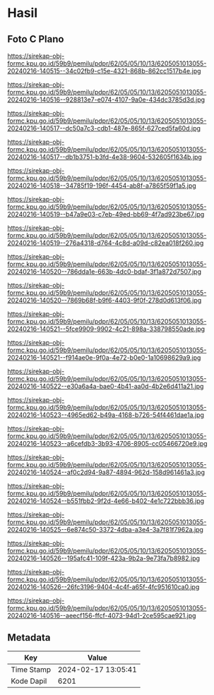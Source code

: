 # Hasil

## Foto C Plano

https://sirekap-obj-formc.kpu.go.id/59b9/pemilu/pdpr/62/05/05/10/13/6205051013055-20240216-140515--34c02fb9-c15e-4321-868b-862cc1517b4e.jpg

https://sirekap-obj-formc.kpu.go.id/59b9/pemilu/pdpr/62/05/05/10/13/6205051013055-20240216-140516--928813e7-e074-4107-9a0e-434dc3785d3d.jpg

https://sirekap-obj-formc.kpu.go.id/59b9/pemilu/pdpr/62/05/05/10/13/6205051013055-20240216-140517--dc50a7c3-cdb1-487e-865f-627ced5fa60d.jpg

https://sirekap-obj-formc.kpu.go.id/59b9/pemilu/pdpr/62/05/05/10/13/6205051013055-20240216-140517--db1b3751-b3fd-4e38-9604-532605f1634b.jpg

https://sirekap-obj-formc.kpu.go.id/59b9/pemilu/pdpr/62/05/05/10/13/6205051013055-20240216-140518--34785f19-196f-4454-ab8f-a7865f59f1a5.jpg

https://sirekap-obj-formc.kpu.go.id/59b9/pemilu/pdpr/62/05/05/10/13/6205051013055-20240216-140519--b47a9e03-c7eb-49ed-bb69-4f7ad923be67.jpg

https://sirekap-obj-formc.kpu.go.id/59b9/pemilu/pdpr/62/05/05/10/13/6205051013055-20240216-140519--276a4318-d764-4c8d-a09d-c82ea018f260.jpg

https://sirekap-obj-formc.kpu.go.id/59b9/pemilu/pdpr/62/05/05/10/13/6205051013055-20240216-140520--786dda1e-663b-4dc0-bdaf-3f1a872d7507.jpg

https://sirekap-obj-formc.kpu.go.id/59b9/pemilu/pdpr/62/05/05/10/13/6205051013055-20240216-140520--7869b68f-b9f6-4403-9f0f-278d0d613f06.jpg

https://sirekap-obj-formc.kpu.go.id/59b9/pemilu/pdpr/62/05/05/10/13/6205051013055-20240216-140521--5fce9909-9902-4c21-898a-338798550ade.jpg

https://sirekap-obj-formc.kpu.go.id/59b9/pemilu/pdpr/62/05/05/10/13/6205051013055-20240216-140521--f914ae0e-9f0a-4e72-b0e0-1a10698629a9.jpg

https://sirekap-obj-formc.kpu.go.id/59b9/pemilu/pdpr/62/05/05/10/13/6205051013055-20240216-140522--e30a6a4a-bae0-4b41-aa0d-4b2e6d411a21.jpg

https://sirekap-obj-formc.kpu.go.id/59b9/pemilu/pdpr/62/05/05/10/13/6205051013055-20240216-140523--4965ed62-b49a-4168-b726-54f4461dae1a.jpg

https://sirekap-obj-formc.kpu.go.id/59b9/pemilu/pdpr/62/05/05/10/13/6205051013055-20240216-140523--a6cefdb3-3b93-4706-8905-cc05466720e9.jpg

https://sirekap-obj-formc.kpu.go.id/59b9/pemilu/pdpr/62/05/05/10/13/6205051013055-20240216-140524--af0c2d94-9a87-4894-962d-158d961461a3.jpg

https://sirekap-obj-formc.kpu.go.id/59b9/pemilu/pdpr/62/05/05/10/13/6205051013055-20240216-140524--b551fbb2-9f2d-4e66-b402-4e1c722bbb36.jpg

https://sirekap-obj-formc.kpu.go.id/59b9/pemilu/pdpr/62/05/05/10/13/6205051013055-20240216-140525--6e874c50-3372-4dba-a3e4-3a7f81f7962a.jpg

https://sirekap-obj-formc.kpu.go.id/59b9/pemilu/pdpr/62/05/05/10/13/6205051013055-20240216-140526--195afc41-109f-423a-9b2a-9e73fa7b8982.jpg

https://sirekap-obj-formc.kpu.go.id/59b9/pemilu/pdpr/62/05/05/10/13/6205051013055-20240216-140526--26fc3196-9404-4c4f-a65f-4fc951610ca0.jpg

https://sirekap-obj-formc.kpu.go.id/59b9/pemilu/pdpr/62/05/05/10/13/6205051013055-20240216-140516--aeecf156-ffcf-4073-94d1-2ce595cae921.jpg


## Metadata

| Key        | Value               |
| ---------- | ------------------- |
| Time Stamp | 2024-02-17 13:05:41 |
| Kode Dapil | 6201                |




